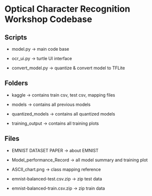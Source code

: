 # **Optical Character Recognition Workshop Codebase**

## **Scripts**

* model.py  $\rightarrow$   main code base

* ocr_ui.py     $\rightarrow$   turtle UI interface

* convert_model.py    $\rightarrow$   quantize & convert model to TFLite

## **Folders**

* kaggle    $\rightarrow$   contains train csv, test csv, mapping files

* models    $\rightarrow$   contains all previous models

* quantized_models  $\rightarrow$   contains all quantized models

* training_output    $\rightarrow$   contains all training plots

## **Files**

* EMNIST DATASET PAPER  $\rightarrow$   about EMNIST

* Model_performance_Record $\rightarrow$   all model summary and training plot

* ASCII_chart.png   $\rightarrow$   class mapping reference

* emnist-balanced-test.csv.zip  $\rightarrow$   zip test data

* emnist-balanced-train.csv.zip $\rightarrow$   zip train data
